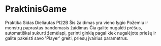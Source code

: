 # PraktinisGame
 Praktika Sidas Dieliautas PI22B
Šis žaidimas yra vieno lygio Požemiu ir monstrų paprastas bandomasis žaidimas
Čia galite nugalėti prėšus, automatiškai sukurti žemėlapi, gerinti ginklą pagal kiek nugalėjote priešų ir galite pakeisti savo 'Player' greiti, priesų įvairius parametrus.

